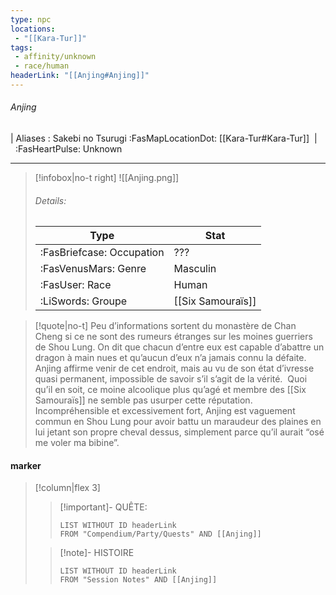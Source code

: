 ```yaml
---
type: npc
locations:
 - "[[Kara-Tur]]"
tags:
 - affinity/unknown
 - race/human
headerLink: "[[Anjing#Anjing]]"
---
```

###### Anjing
| Aliases : Sakebi no Tsurugi
<span class="sub2">:FasMapLocationDot: [[Kara-Tur#Kara-Tur]]&nbsp;&nbsp;|&nbsp;&nbsp;:FasHeartPulse: Unknown </span>
___

> [!infobox|no-t right]
> ![[Anjing.png]]
> ###### Details:
> | Type | Stat |
> | ---- | ---- |
> | :FasBriefcase: Occupation | ??? |
> | :FasVenusMars: Genre | Masculin |
> | :FasUser: Race | Human |
> |  :LiSwords: Groupe |  [[Six Samouraïs]] |
<span class="clearfix"></span>

> [!quote|no-t]
>Peu d’informations sortent du monastère de Chan Cheng si ce ne sont des rumeurs étranges sur les moines guerriers de Shou Lung. On dit que chacun d’entre eux est capable d’abattre un dragon à main nues et qu’aucun d’eux n’a jamais connu la défaite.
Anjing affirme venir de cet endroit, mais au vu de son état d’ivresse quasi permanent, impossible de savoir s’il s’agit de la vérité. 
Quoi qu’il en soit, ce moine alcoolique plus qu’agé et membre des [[Six Samouraïs]] ne semble pas usurper cette réputation.
Incompréhensible et excessivement fort, Anjing est vaguement commun en Shou Lung pour avoir battu un maraudeur des plaines en lui jetant son propre cheval dessus, simplement parce qu’il aurait “osé me voler ma bibine”.

#### marker
> [!column|flex 3]
>> [!important]- QUÊTE:
>>```dataview
>>LIST WITHOUT ID headerLink
>>FROM "Compendium/Party/Quests" AND [[Anjing]]
>
>>[!note]- HISTOIRE
>>```dataview
>>LIST WITHOUT ID headerLink
>>FROM "Session Notes" AND [[Anjing]]

